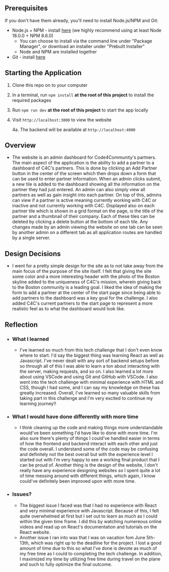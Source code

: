 ## Prerequisites

If you don't have them already, you'll need to install Node.js/NPM and Git:
- Node.js + NPM - install [here](https://nodejs.org/en/download/package-manager) (we highly recommend using at least Node 18.0.0 + NPM 8.6.0)
   - You can choose to install via the command line under "Package Manager", or download an installer under "Prebuilt Installer"
   - Node and NPM are installed together
- Git - install [here](https://git-scm.com/downloads)

## Starting the Application

1. Clone this repo on to your computer
2. In a terminal, run `npm install` **at the root of this project** to install the required packages
3. Run `npm run dev` **at the root of this project** to start the app locally
4. Visit `http://localhost:3000` to view the website
    
    4a. The backend will be available at `http://localhost:4000`

## Overview
- The website is an admin dashboard for Code4Community's partners. The main aspect of the application is the ability to add a partner to a dashboard of C4C's partners. This is done by clicking an Add Partner button in the center of the screen which then drops down a form that can be used to enter partner information. When an admin clicks submit, a new tile is added to the dashboard showing all the information on the partner they had just entered. An admin can also simply view all partners as well as gain insight into each partner. On top of this, admins can view if a partner is active meaning currently working with C4C or inactive and not currently working with C4C. Displayed also on each partner tile which is shown in a grid format on the page, is the title of the partner and a thumbnail of their company. Each of these tiles can be deleted by clicking a delete button at the bottom of each tile. Any changes made by an admin viewing the website on one tab can be seen by another admin on a different tab as all application routes are handled by a single server.

## Design Decisions
- I went for a pretty simple design for the site as to not take away from the main focus of the purpose of the site itself. I felt that giving the site some color and a more interesting header with the photo of the Boston skyline added to the uniqueness of C4C's mission, wherein giving back to the Boston community is a leading goal. I liked the idea of making the form to add a partner at the center of the start page since being able to add partners to the dashboard was a key goal for the challenge. I also added C4C's current partners to the start page to represent a more realistic feel as to what the dashboard would look like.

## Reflection
- ### What I learned
  - I've learned so much from this tech challenge that I don't even know where to start. I'd say the biggest thing was learning React as well as Javascript. I've never dealt with any sort of backend setups before so through all of this I was able to learn a ton about interacting with the server, making requests, and so on. I also learned a lot more about using VSCode and using Git and GitHub with VSCode. I also went into the tech challenge with minimal experience with HTML and CSS, though I had some, and I can say my knowledge on these has greatly increased. Overall, I've learned so many valuable skills from taking part in this challenge and I'm very excited to continue my learning journey!!
- ### What I would have done differently with more time
  - I think cleaning up the code and making things more understandable would've been something I'd have like to done with more time. I'm also sure there's plenty of things I could've handled easier in terms of how the frontend and backend interact with each other and just the code overall. I understand some of the code may be confusing and definitely not the best overall but with the experience level I started out with I'm very happy to see a working final product that I can be proud of. Another thing is the design of the website, I don't really have any experience designing websites so I spent quite a lot of time messing around with different things, which again, I know could've definitely been improved upon with more time.
- ### Issues?
  - The biggest issue I faced was that I had no experience with React and very minimal experience with Javascript. Because of this, I felt quite overwhelmed at first but I set out to learn as much as I could within the given time frame. I did this by watching numereous online videos and read up on React's documentation and tutorials on the React website. 
  - Another issue I ran into was that I was on vacation fom June 5th-13th, which was right up to the deadline for the project. I lost a good amount of time due to this so what I've done is devote as much of my free time as I could to completing the tech challenge. In addition, I maximized my time by utilizing free time during travel on the plane and such to fully optimize the final outcome.